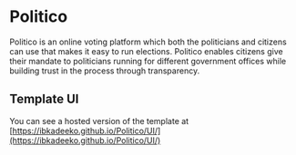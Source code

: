 # Politico
Politico is an online voting platform which both the politicians and citizens can use that makes it easy to run elections. Politico enables citizens give their mandate to politicians running for different government offices while building trust in the process through transparency.

## Template UI

You can see a hosted version of the template at [https://ibkadeeko.github.io/Politico/UI/](https://ibkadeeko.github.io/Politico/UI/)
